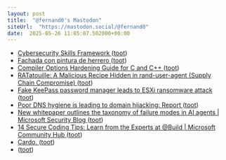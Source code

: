 ```yaml
---
layout: post
title:  "@fernand0's Mastodon"
siteUrl:  "https://mastodon.social/@fernand0"
date:  2025-05-26 11:05:07.502000+00:00
---
```

*  [Cybersecurity Skills Framework ](https://cybersecurityframework.io) ([toot](https://mastodon.social/@fernand0/114573804011299757))
*  [Fachada con pintura de herrero ](https://www.flickr.com/photos/fernand0/54527095676) ([toot](https://mastodon.social/@fernand0/114573690371331227))
*  [Compiler Options Hardening Guide for C and C++ ](https://best.openssf.org/Compiler-Hardening-Guides/Compiler-Options-Hardening-Guide-for-C-and-C++.htm) ([toot](https://mastodon.social/@fernand0/114573683295563760))
*  [RATatouille: A Malicious Recipe Hidden in rand-user-agent (Supply Chain Compromise) ](https://www.aikido.dev/blog/catching-a-rat-remote-access-trojian-rand-user-agent-supply-chain-compromis) ([toot](https://mastodon.social/@fernand0/114573469917080947))
*  [Fake KeePass password manager leads to ESXi ransomware attack ](https://www.bleepingcomputer.com/news/security/fake-keepass-password-manager-leads-to-esxi-ransomware-attack) ([toot](https://mastodon.social/@fernand0/114573110445228162))
*  [Poor DNS hygiene is leading to domain hijacking: Report ](https://www.csoonline.com/article/3991070/poor-dns-hygiene-is-leading-to-domain-hijacking-report.htm) ([toot](https://mastodon.social/@fernand0/114571450331529789))
*  [New whitepaper outlines the taxonomy of failure modes in AI agents \| Microsoft Security Blog ](https://www.microsoft.com/en-us/security/blog/2025/04/24/new-whitepaper-outlines-the-taxonomy-of-failure-modes-in-ai-agents) ([toot](https://mastodon.social/@fernand0/114569653471737854))
*  [14 Secure Coding Tips: Learn from the Experts at @Build \| Microsoft Community Hub ](https://techcommunity.microsoft.com/blog/microsoft-security-blog/14-secure-coding-tips-learn-from-the-experts-at-build/440714) ([toot](https://mastodon.social/@fernand0/114569495569132017))
*  [Cardo. ](https://avecesunafoto.wordpress.com/2025/05/24/cardo) ([toot](https://mastodon.social/@fernand0/114569457389509645))
*  [ ](https://mastodon.social/users/fernand0/statuses/114569378714128711/activity) ([toot](https://mastodon.social/users/fernand0/statuses/114569378714128711/activity))
